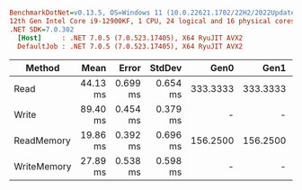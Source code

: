 ``` ini

BenchmarkDotNet=v0.13.5, OS=Windows 11 (10.0.22621.1702/22H2/2022Update/SunValley2)
12th Gen Intel Core i9-12900KF, 1 CPU, 24 logical and 16 physical cores
.NET SDK=7.0.302
  [Host]     : .NET 7.0.5 (7.0.523.17405), X64 RyuJIT AVX2
  DefaultJob : .NET 7.0.5 (7.0.523.17405), X64 RyuJIT AVX2


```
|      Method |     Mean |    Error |   StdDev |     Gen0 |     Gen1 |     Gen2 |   Allocated |
|------------ |---------:|---------:|---------:|---------:|---------:|---------:|------------:|
|        Read | 44.13 ms | 0.699 ms | 0.654 ms | 333.3333 | 333.3333 | 333.3333 | 200000526 B |
|       Write | 89.40 ms | 0.454 ms | 0.379 ms |        - |        - |        - | 100000276 B |
|  ReadMemory | 19.86 ms | 0.392 ms | 0.696 ms | 156.2500 | 156.2500 | 156.2500 | 100000174 B |
| WriteMemory | 27.89 ms | 0.538 ms | 0.598 ms |        - |        - |        - |        83 B |

